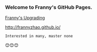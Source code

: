 ### Welcome to Franny's GitHub Pages.

[Franny's Upgrading](https://franny8912.gitbook.io/upgrading/)

http://frannyzhao.github.io/

<code>Interested in many, master none</code>

:blush::blush::blush:

